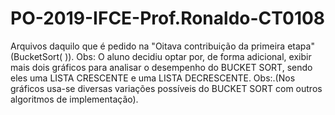 # PO-2019-IFCE-Prof.Ronaldo-CT0108
Arquivos daquilo que é pedido na "Oitava contribuição da primeira etapa"(BucketSort( )). Obs: O aluno decidiu optar por, de forma adicional, exibir mais dois gráficos para analisar o  desempenho do BUCKET SORT,  sendo eles uma LISTA CRESCENTE e uma LISTA DECRESCENTE. Obs:.(Nos gráficos usa-se diversas variações possíveis do BUCKET SORT com outros algoritmos de implementação).

